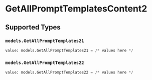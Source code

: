 # GetAllPromptTemplatesContent2


## Supported Types

### `models.GetAllPromptTemplates21`

```python
value: models.GetAllPromptTemplates21 = /* values here */
```

### `models.GetAllPromptTemplates22`

```python
value: models.GetAllPromptTemplates22 = /* values here */
```

